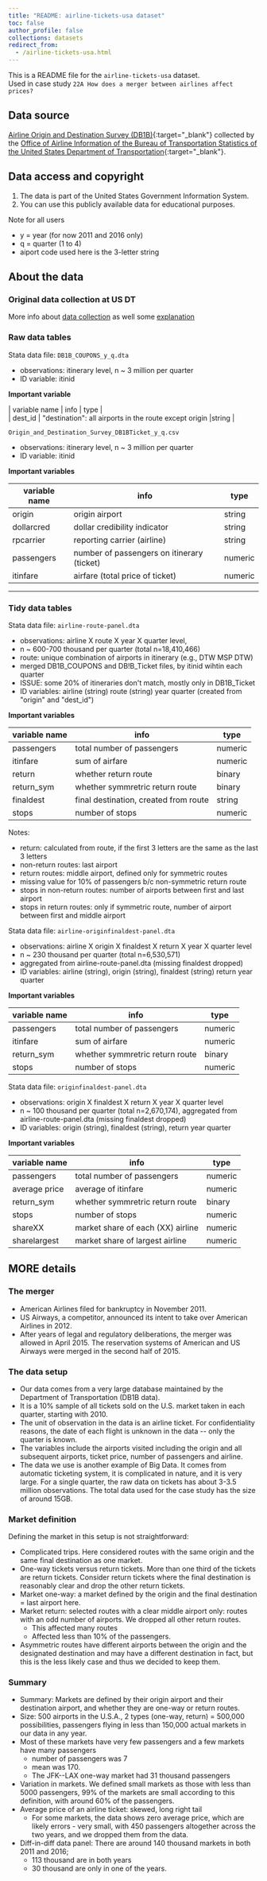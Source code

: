 ```yaml
---
title: "README: airline-tickets-usa dataset"
toc: false
author_profile: false
collections: datasets
redirect_from:
  - /airline-tickets-usa.html
---
```



This is a  README file for the `airline-tickets-usa` dataset.   
Used in case study `22A How does a merger between airlines affect prices?`  

## Data source

[Airline Origin and Destination Survey (DB1B)](https://www.transtats.bts.gov){:target="_blank"}
collected by the [Office of Airline Information of the Bureau of Transportation Statistics of the United States Department of Transportation](https://www.bts.gov){:target="_blank"}.  


## Data access and copyright

1. The data is part of the United States Government Information System.
2. You can use this publicly available data for educational purposes.  

Note for all users
* y = year (for now 2011 and 2016 only)
* q = quarter (1 to 4)
* aiport code used here is the 3-letter string



## About the data


### Original data collection at US DT
More info about [data collection](https://helpdesk.cirium.com/hc/en-us/articles/360027629911-Airline-Origin-and-Destination-Survey-DB1B-) as well some [explanation](https://airlab.fiu.edu/data-overview-the-origin-and-destination-survey-db1b/)


### Raw data tables

Stata data file: `DB1B_COUPONS_y_q.dta`  

* observations: itinerary level, n ~ 3 million per quarter
* ID variable: itinid  


**Important variable**  

 | variable name 	| info    	             | type   	    |  
 | dest_id | "destination": all airports in the route except origin  |string |  


`Origin_and_Destination_Survey_DB1BTicket_y_q.csv`
* observations: itinerary level, n ~ 3 million per quarter
* ID variable: itinid
 
 **Important variables**

 | variable name 	| info    	             | type   	    |
 |---------------	|---------------------	 |--------------|
 | origin | origin airport                   |    string  |  
 | dollarcred | dollar credibility indicator | string  |  
 | rpcarrier  | reporting carrier (airline)  | string  |  
 | passengers | number of passengers on itinerary (ticket) | numeric | 
 | itinfare  | airfare (total price of ticket)  |  numeric  |  




****************************************************************
### Tidy data tables
Stata data file: `airline-route-panel.dta`  
* observations: 	airline X route X year X quarter level, 
* n ~ 600-700 thousand per quarter (total n=18,410,466)
* route: unique combination of airports in itinerary (e.g., DTW MSP DTW)
* merged DB1B_COUPONS and DB!B_Ticket files, by itinid wihtin each quarter
* ISSUE: some 20% of itineraries don't match, mostly only in DB1B_Ticket  
* ID variables:	airline (string) route (string) year quarter (created from "origin" and "dest_id")  

 
 **Important variables**   

| variable name 	| info    	             | type   	    |
|---------------	|---------------------	 |--------------|
|  passengers  |  total number of passengers |  numeric  |
|  itinfare  | sum of airfare  |  numeric  |
|	return  |   whether return route  |  binary  |
|	return_sym  |   whether symmretric return route  |  binary |  
|	finaldest  | final destination, created from route  |  string  |  
|	stops    | number of stops  |  numeric  |  

Notes: 
* return: calculated from route, if the first 3 letters are the same as the last 3 letters  
* non-return routes: last airport  
* return routes: middle airport, defined only for symmetric routes  
* missing value for 10% of passengers b/c non-symmetric return route
* stops in non-return routes: number of airports between first and last airport  
* stops in return routes: only if symmetric route, number of airport between first and middle airport  


Stata data file: `airline-originfinaldest-panel.dta`   
* observations: 	airline X origin X finaldest X return X year X quarter level   
* n ~ 230 thousand per quarter (total n=6,530,571)  
* aggregated from airline-route-panel.dta (missing finaldest dropped)  
* ID variables:	airline (string), origin (string), finaldest (string) return year quarter  

 **Important variables**   

| variable name 	| info    	             | type   	    |
|---------------	|---------------------	 |--------------|  
| passengers  | total number of passengers  |  numeric  |  
| itinfare  | sum of airfare  |  numeric  |  
| return_sym  |  whether symmretric return route  |  binary  |  
|  stops | number of stops  |  numeric  |  


Stata data file: `originfinaldest-panel.dta`  
* observations: origin X finaldest X return X year X quarter level  
* n ~ 100 thousand per quarter (total n=2,670,174), aggregated from airline-route-panel.dta (missing finaldest dropped)  
* ID variables:	origin (string), finaldest (string), return year quarter  

 **Important variables**   
 
| variable name 	| info    	             | type   	    |
|---------------	|---------------------	 |--------------|  
|  passengers  | total number of passengers  |  numeric  |  
|  average price  | average of itinfare  |  numeric  |  
|	return_sym  | whether symmretric return route  |  binary  |  
|	stops  | number of stops  | numeric  |  
|	shareXX |  market share of each (XX) airline  |  numeric  |  
|	sharelargest  | market share of largest airline  |  numeric |  



## MORE details

### The merger
   
* American Airlines filed for bankruptcy in November 2011. 
* US Airways, a competitor, announced its intent to take over American Airlines in 2012. 
* After years of legal and regulatory deliberations, the merger was allowed in April 2015. The reservation systems of American and US Airways were merged in the second half of 2015. 


### The data setup

* Our data comes from a very large database maintained by the Department of Transportation (DB1B data). 
* It is a 10\% sample of all tickets sold on the U.S. market taken in each quarter, starting with 2010. 
* The unit of observation in the data is an airline ticket. For confidentiality reasons, the date of each flight is unknown in the data -- only the quarter is known. 
* The variables include the airports visited including the origin and all subsequent airports, ticket price, number of passengers and airline. 
* The data we use is another example of Big Data. It comes from automatic ticketing system, it is complicated in nature, and it is very large. For a single quarter, the raw data on tickets has about 3-3.5 million observations. The total data used for the case study has the size of around 15GB. 



### Market definition

Defining the market in this setup is not straightforward:  
* Complicated trips.  Here considered routes with the same origin and the same final destination as one market.
* One-way tickets versus return tickets. More than one third of the tickets are return tickets. Consider return tickets where the final destination is reasonably clear and drop the other return tickets.
* Market one-way: a market defined by the origin and the final destination =  last airport here. 
* Market return: selected routes with a clear middle airport only: routes with an odd number of airports. We dropped all other return routes. 
	* This affected many routes 
	* Affected less than 10\% of the passengers. 
* Asymmetric routes have different airports between the origin and the designated destination and may have a different destination in fact, but this is the less likely case and thus we decided to keep them.

### Summary

* Summary: Markets are defined by their origin airport and their destination airport, and whether they are one-way or return routes. 
* Size: 500 airports in the U.S.A., 2 types (one-way, return) = 500,000 possibilities, passengers flying in less than 150,000 actual markets in our data in any year. 
* Most of these markets have very few passengers and a few markets have many passengers
	* number of passengers was 7 
	* mean was 170. 
	* The JFK--LAX one-way market had 31 thousand passengers 
* Variation in markets. We defined small markets as those with less than 5000 passengers, 99\% of the markets are small according to this definition, with around 60\% of the passengers.
* Average price of an airline ticket: skewed, long right tail 
	* For some markets, the data shows zero average price, which are likely errors - very small, with 450 passengers altogether across the two years, and we dropped them from the data.
* Diff-in-diff data  panel: There are around 140 thousand markets in both 2011 and 2016; 
	* 113 thousand are in both years 
	* 30 thousand are only in one of the years.


